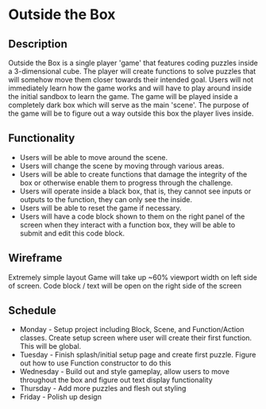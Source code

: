 # Outside the Box

## Description
  Outside the Box is a single player 'game' that features coding puzzles inside a 3-dimensional cube. The player will create functions to solve puzzles that will somehow move them closer towards their intended goal. 
  Users will not immediately learn how the game works and will have to play around inside the initial sandbox to learn the game.
  The game will be played inside a completely dark box which will serve as the main 'scene'. The purpose of the game will be to figure out a way outside this box the player lives inside.
  
## Functionality
  * Users will be able to move around the scene.
  * Users will change the scene by moving through various areas.
  * Users will be able to create functions that damage the integrity of the box or otherwise enable them to progress through the challenge.
  * Users will operate inside a black box, that is, they cannot see inputs or outputs to the function, they can only see the inside.
  * Users will be able to reset the game if necessary.
  * Users will have a code block shown to them on the right panel of the screen when they interact with a function box, they will be able to submit and edit this code block.

## Wireframe
  Extremely simple layout
  Game will take up ~60% viewport width on left side of screen.
  Code block / text will be open on the right side of the screen
  
## Schedule
  * Monday - Setup project including Block, Scene, and Function/Action classes. Create setup screen where user will create their first function. This will be global.
  * Tuesday - Finish splash/initial setup page and create first puzzle. Figure out how to use Function constructor to do this
  * Wednesday - Build out and style gameplay, allow users to move throughout the box and figure out text display functionality
  * Thursday - Add more puzzles and flesh out styling
  * Friday - Polish up design
